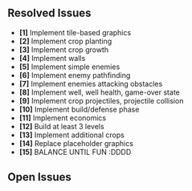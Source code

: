 ## Resolved Issues ##

- **[1]** Implement tile-based graphics
- **[2]** Implement crop planting
- **[3]** Implement crop growth
- **[4]** Implement walls
- **[5]** Implement simple enemies
- **[6]** Implement enemy pathfinding
- **[7]** Implement enemies attacking obstacles
- **[8]** Implement well, well health, game-over state
- **[9]** Implement crop projectiles, projectile collision
- **[10]** Implement build/defense phase
- **[11]** Implement economics
- **[12]** Build at least 3 levels
- **[13]** Implement additional crops
- **[14]** Replace placeholder graphics
- **[15]** BALANCE UNTIL FUN :DDDD

## Open Issues ##

